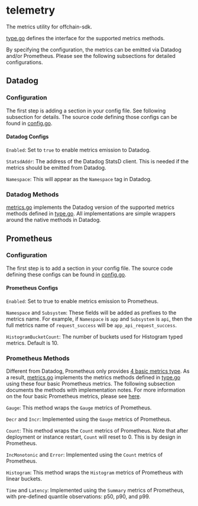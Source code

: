 # telemetry

The metrics utility for offchain-sdk.

[type.go](./type.go) defines the interface for the supported metrics methods.

By specifying the configuration, the metrics can be emitted via Datadog and/or Prometheus.
Please see the following subsections for detailed configurations.

## Datadog

### Configuration

The first step is adding a section in your config file. See following subsection for details. The
source code defining those configs can be found in [config.go](./datadog/config.go).

#### Datadog Configs

`Enabled`: Set to `true` to enable metrics emission to Datadog.

`StatsdAddr`: The address of the Datadog StatsD client. This is needed if the metrics should be
emitted from Datadog.

`Namespace`: This will appear as the `Namespace` tag in Datadog.

### Datadog Methods

[metrics.go](./datadog/metrics.go) implements the Datadog version of the supported metrics methods
defined in [type.go](./type.go). All implementations are simple wrappers around the native methods
in Datadog.

## Prometheus

### Configuration

The first step is to add a section in your config file. The source code defining these configs can
be found in  [config.go](./prometheus/config.go).

#### Prometheus Configs

`Enabled`: Set to true to enable metrics emission to Prometheus.

`Namespace` and `Subsystem`: These fields will be added as prefixes to the metrics name.
For example, if `Namespace` is `app` and `Subsystem` is `api`, then the full metrics name of
`request_success` will be `app_api_request_success`.

`HistogramBucketCount`: The number of buckets used for Histogram typed metrics. Default is 10.

### Prometheus Methods

Different from Datadog, Prometheus only provides
[4 basic metrics type](https://prometheus.io/docs/concepts/metric_types/). As a result,
[metrics.go](./prometheus/metrics.go) implements the metrics methods defined in [type.go](./type.go)
using these four basic Prometheus metrics. The following subsection documents the methods with
implementation notes. For more information on the four basic Prometheus metrics, please see
[here](https://prometheus.io/docs/tutorials/understanding_metric_types/).

`Gauge`: This method wraps the `Gauge` metrics of Prometheus.

`Decr` and `Incr`: Implemented using the `Gauge` metrics of Prometheus.

`Count`: This method wraps the `Count` metrics of Prometheus. Note that after deployment or instance
restart, `Count` will reset to 0. This is by design in Prometheus.

`IncMonotonic` and `Error`: Implemented using the `Count` metrics of Prometheus.

`Histogram`: This method wraps the `Histogram` metrics of Prometheus with linear buckets.

`Time` and `Latency`: Implemented using the `Summary` metrics of Prometheus, with pre-defined
quantile observations: p50, p90, and p99.
